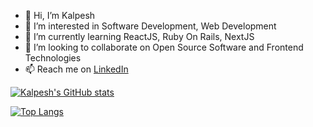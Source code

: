 - 👋 Hi, I’m Kalpesh
- 👀 I’m interested in Software Development, Web Development
- 🌱 I’m currently learning ReactJS, Ruby On Rails, NextJS
- 💞️ I’m looking to collaborate on Open Source Software and Frontend Technologies
- 📫 Reach me on [LinkedIn](https://www.linkedin.com/in/kalpesh-tated-566241171)

<!---
kalpeshT101/kalpeshT101 is a ✨ special ✨ repository because its `README.md` (this file) appears on your GitHub profile.
You can click the Preview link to take a look at your changes.
--->

[![Kalpesh's GitHub stats](https://github-readme-stats.vercel.app/api?username=kalpesht101&count_private=true&show_icons=true&theme=onedark)](https://github.com/anuraghazra/github-readme-stats)

[![Top Langs](https://github-readme-stats.vercel.app/api/top-langs/?username=kalpesht101&langs_count=8&layout=compact&theme=dracula)](https://github.com/anuraghazra/github-readme-stats)
